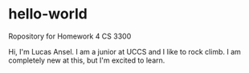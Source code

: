 # hello-world
Ropository for Homework 4 CS 3300

Hi, I'm Lucas Ansel. I am a junior at UCCS and I like to rock climb. I am completely new at this, but I'm excited to learn.
